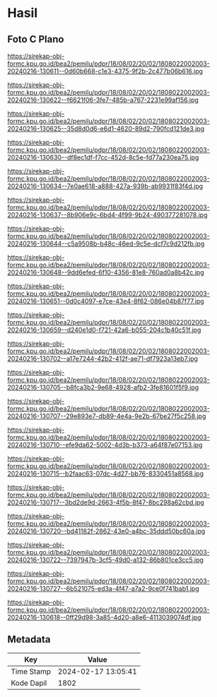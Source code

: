 # Hasil

## Foto C Plano

https://sirekap-obj-formc.kpu.go.id/bea2/pemilu/pdpr/18/08/02/20/02/1808022002003-20240216-130611--0d60b668-c1e3-4375-9f2b-2c477b06b616.jpg

https://sirekap-obj-formc.kpu.go.id/bea2/pemilu/pdpr/18/08/02/20/02/1808022002003-20240216-130622--f6621f06-3fe7-485b-a767-2231e99af156.jpg

https://sirekap-obj-formc.kpu.go.id/bea2/pemilu/pdpr/18/08/02/20/02/1808022002003-20240216-130625--35d8d0d6-e6d1-4620-89d2-790fcd121de3.jpg

https://sirekap-obj-formc.kpu.go.id/bea2/pemilu/pdpr/18/08/02/20/02/1808022002003-20240216-130630--df8ec1df-f7cc-452d-8c5e-fd77a230ea75.jpg

https://sirekap-obj-formc.kpu.go.id/bea2/pemilu/pdpr/18/08/02/20/02/1808022002003-20240216-130634--7e0ae618-a888-427a-939b-ab9931f83f4d.jpg

https://sirekap-obj-formc.kpu.go.id/bea2/pemilu/pdpr/18/08/02/20/02/1808022002003-20240216-130637--8b906e9c-6bd4-4f99-9b24-490377281078.jpg

https://sirekap-obj-formc.kpu.go.id/bea2/pemilu/pdpr/18/08/02/20/02/1808022002003-20240216-130644--c5a9508b-b48c-46ed-9c5e-dcf7c9d212fb.jpg

https://sirekap-obj-formc.kpu.go.id/bea2/pemilu/pdpr/18/08/02/20/02/1808022002003-20240216-130648--9dd6efed-6f10-4356-81e8-760ad0a8b42c.jpg

https://sirekap-obj-formc.kpu.go.id/bea2/pemilu/pdpr/18/08/02/20/02/1808022002003-20240216-130651--0d0c4097-e7ce-43e4-8f62-086e04b87f77.jpg

https://sirekap-obj-formc.kpu.go.id/bea2/pemilu/pdpr/18/08/02/20/02/1808022002003-20240216-130659--d240e1d0-f721-42a6-b055-204c1b40c51f.jpg

https://sirekap-obj-formc.kpu.go.id/bea2/pemilu/pdpr/18/08/02/20/02/1808022002003-20240216-130702--a17e7244-42b2-412f-ae71-df7923a13eb7.jpg

https://sirekap-obj-formc.kpu.go.id/bea2/pemilu/pdpr/18/08/02/20/02/1808022002003-20240216-130705--b8fca3b2-9e68-4928-afb2-3fe81601f5f9.jpg

https://sirekap-obj-formc.kpu.go.id/bea2/pemilu/pdpr/18/08/02/20/02/1808022002003-20240216-130707--29e893e7-db89-4e4a-9e2b-67be27f5c258.jpg

https://sirekap-obj-formc.kpu.go.id/bea2/pemilu/pdpr/18/08/02/20/02/1808022002003-20240216-130710--efe9da62-5002-4d3b-b373-a64f87e07153.jpg

https://sirekap-obj-formc.kpu.go.id/bea2/pemilu/pdpr/18/08/02/20/02/1808022002003-20240216-130715--b2faac63-07dc-4d27-bb76-8330451a8568.jpg

https://sirekap-obj-formc.kpu.go.id/bea2/pemilu/pdpr/18/08/02/20/02/1808022002003-20240216-130717--3bd2de9d-2663-4f5b-8f47-8bc298a62cbd.jpg

https://sirekap-obj-formc.kpu.go.id/bea2/pemilu/pdpr/18/08/02/20/02/1808022002003-20240216-130720--bd41182f-2862-43e0-a4bc-35ddd50bc60a.jpg

https://sirekap-obj-formc.kpu.go.id/bea2/pemilu/pdpr/18/08/02/20/02/1808022002003-20240216-130722--7397947b-3cf5-49d0-a132-86b801ce3cc5.jpg

https://sirekap-obj-formc.kpu.go.id/bea2/pemilu/pdpr/18/08/02/20/02/1808022002003-20240216-130727--6b521075-ed3a-4f47-a7a2-9ce0f741bab1.jpg

https://sirekap-obj-formc.kpu.go.id/bea2/pemilu/pdpr/18/08/02/20/02/1808022002003-20240216-130618--0ff29d98-3a85-4d20-a8e6-4113039074df.jpg


## Metadata

| Key        | Value               |
| ---------- | ------------------- |
| Time Stamp | 2024-02-17 13:05:41 |
| Kode Dapil | 1802                |



